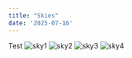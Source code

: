 ```yaml
---
title: "Skies"
date: '2025-07-16'
---
```


Test
![sky1](/images/sky1.jpg)
![sky2](/images/sky2.jpg)
![sky3](/images/sky3.jpg)
![sky4](/images/sky4.jpg)
